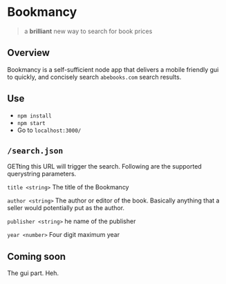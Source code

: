 # Bookmancy
> a **brilliant** new way to search for book prices

## Overview
Bookmancy is a self-sufficient node app that delivers a mobile friendly gui to quickly, and concisely search `abebooks.com` search results.

## Use
* `npm install`
* `npm start`
* Go to `localhost:3000/`

## `/search.json`
GETting this URL will trigger the search. Following are the supported querystring parameters.

`title <string>`
The title of the Bookmancy

`author <string>`
The author or editor of the book. Basically anything that a seller would potentially put as the author.

`publisher <string>` he name of the publisher

`year <number>` Four digit maximum year

## Coming soon
The gui part. Heh.
